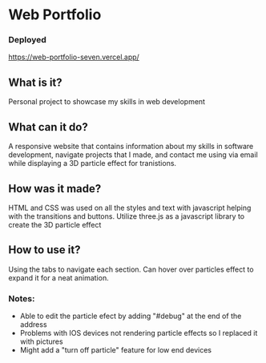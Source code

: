 # Web Portfolio

### Deployed
https://web-portfolio-seven.vercel.app/

## What is it?
Personal project to showcase my skills in web development

## What can it do?
A responsive website that contains information about my skills in software development, navigate projects that I made, and contact me using via email while displaying a 3D particle effect for tranistions.

## How was it made?
HTML and CSS was used on all the styles and text with javascript helping with the transitions and buttons. Utilize three.js as a javascript library to create the 3D particle effect

## How to use it?
Using the tabs to navigate each section. Can hover over particles effect to expand it for a neat animation.

### Notes:
* Able to edit the particle efect by adding "#debug" at the end of the address 
* Problems with IOS devices not rendering particle effects so I replaced it with pictures
* Might add a "turn off particle" feature for low end devices
